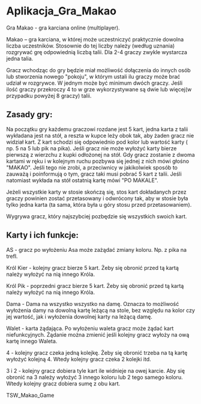 Aplikacja_Gra_Makao
===================

Gra Makao - gra karciana online (multiplayer).

Makao – gra karciana, w której może uczestniczyć praktycznie dowolna liczba uczestników.
Stosownie do tej liczby należy (według uznania) rozgrywać grę odpowiednią liczbą talii.
Dla 2-4 graczy zwykle wystarcza jedna talia.

Gracz wchodząc do gry będzie miał możliwość dołączenia do innych osób lub stworzenia nowego "pokoju", w którym ustali ilu graczy może brać udział w rozgrywce.
W jednym może być minimum dwóch graczy. Jeśli ilość graczy przekroczy 4 to w grze wykorzystywane są dwie lub więcej(w przypadku powyżej 8 graczy) talii.

Zasady gry:
----------------------------------------------------------------------------------
Na początku gry każdemu graczowi rozdane jest 5 kart, jedna karta z talii wykładana jest na stół, a reszta w kupce leży obok tak, aby żaden gracz nie widział kart.
Z kart schodzi się odpowiednio pod kolor lub wartość karty ( np. 5 na 5 lub pik na pika). Jeśli gracz nie może wyłożyć karty bierze pierwszą z wierzchu z kupki odłożonej na stół.
Gdy gracz zostanie z dwoma kartami w ręku i w kolejnym ruchu pozbywa się jednej z nich mówi głośno "MAKAO". Jeśli tego nie zrobi, a przeciwnicy w jakikolwiek sposób to zauważą i poinformują o tym, gracz taki musi pobrać 5 kart z talii. 
Jeśli natomiast wykłada na stół ostatnią kartę mówi "PO MAKALE".

Jeżeli wszystkie karty w stosie skończą się, stos kart dokładanych przez graczy powinien zostać przetasowany i odwrócony tak, aby w stosie była tylko jedna karta (ta sama, która była u góry stosu przed przetasowaniem).

Wygrywa gracz, który najszybciej pozbędzie się wszystkich swoich kart.

Karty i ich funkcje:
----------------------------------------------------------------------------------
AS - gracz po wyłożeniu Asa może zażądać zmiany koloru. Np. z pika na trefl.

Król Kier - kolejny gracz bierze 5 kart. Żeby się obronić przed tą kartą należy wyłożyć na nią innego Króla.

Król Pik - poprzedni gracz bierze 5 kart. Żeby się obronić przed tą kartą należy wyłożyć na nią innego Króla.

Dama - Dama na wszystko wszystko na damę. Oznacza to możliwość wyłożenia damy na dowolną kartę leżącą na stole, bez względu na kolor czy jej wartość, jak i wyłożenia dowolnej karty na leżącą damę.

Walet - karta żądająca. Po wyłożeniu waleta gracz może żądać kart niefunkcyjnych. Żądanie można zmienić jeśli kolejny gracz wyłoży na ową kartę innego Waleta.

4 - kolejny gracz czeka jedną kolejkę. Żeby się obronić trzeba na tą kartę wyłożyć kolejną 4. Wtedy kolejny gracz czeka 2 kolejki itd.

3 i 2 - kolejny gracz dobiera tyle kart ile widnieje na owej karcie. Aby się obronić na 3 należy wyłożyć 3 innego koloru lub 2 tego samego koloru. Wtedy kolejny gracz dobiera sumę z obu kart.

TSW_Makao_Game
